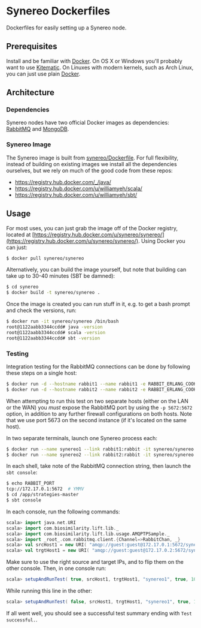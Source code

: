 # Synereo Dockerfiles

Dockerfiles for easily setting up a Synereo node.

## Prerequisites

Install and be familiar with [Docker](https://docs.docker.com/userguide/). On OS X or Windows you'll probably want to use [Kitematic](https://docs.docker.com/kitematic/). On Linuxes with modern kernels, such as Arch Linux, you can just use plain [Docker](https://wiki.archlinux.org/index.php/Docker).

## Architecture

### Dependencies

Synereo nodes have two official Docker images as dependencies: [RabbitMQ](https://registry.hub.docker.com/_/rabbitmq/) and [MongoDB](https://registry.hub.docker.com/_/mongo/).

### Synereo Image

The Synereo image is built from [synereo/Dockerfile](synereo/Dockerfile). For full flexibility, instead of building on existing images we install all the dependencies ourselves, but we rely on much of the good code from these repos:

 - https://registry.hub.docker.com/_/java/
 - https://registry.hub.docker.com/u/williamyeh/scala/
 - https://registry.hub.docker.com/u/williamyeh/sbt/

## Usage

For most uses, you can just grab the image off of the Docker registry, located at [https://registry.hub.docker.com/u/synereo/synereo/](https://registry.hub.docker.com/u/synereo/synereo/). Using Docker you can just:

```bash
$ docker pull synereo/synereo
```

Alternatively, you can build the image yourself, but note that building can take up to 30-40 minutes (SBT be damned):

```bash
$ cd synereo
$ docker build -t synereo/synereo .
```

Once the image is created you can run stuff in it, e.g. to get a bash prompt and check the versions, run:

```bash
$ docker run -it synereo/synereo /bin/bash
root@1122aabb3344ccdd# java -version
root@1122aabb3344ccdd# scala -version
root@1122aabb3344ccdd# sbt -version
```

### Testing

Integration testing for the RabbitMQ connections can be done by following these steps on a single host:

```bash
$ docker run -d --hostname rabbit1 --name rabbit1 -e RABBIT_ERLANG_COOKIE='s3cr3t' -p 5672:5672 -p 15672:15672 rabbitmq
$ docker run -d --hostname rabbit2 --name rabbit2 -e RABBIT_ERLANG_COOKIE='s3cr3t' -p 5673:5672 -p 15673:15672 rabbitmq
```

When attempting to run this test on two separate hosts (either on the LAN or the WAN) you *must* expose the RabbitMQ port by using the `-p 5672:5672` option, in addition to any further firewall configurations on both hosts. Note that we use port 5673 on the second instance (if it's located on the same host).

In two separate terminals, launch one Synereo process each:

```bash
$ docker run --name synereo1 --link rabbit1:rabbit -it synereo/synereo /bin/bash  # terminal 1
$ docker run --name synereo2 --link rabbit2:rabbit -it synereo/synereo /bin/bash  # terminal 2
```

In each shell, take note of the RabbitMQ connection string, then launch the `sbt console`:

```bash
$ echo RABBIT_PORT
tcp://172.17.0.1:5672  # YMMV
$ cd /app/strategies-master
$ sbt console
```

In each console, run the following commands:

```scala
scala> import java.net.URI
scala> import com.biosimilarity.lift.lib._
scala> import com.biosimilarity.lift.lib.usage.AMQPTPSample._
scala> import _root_.com.rabbitmq.client.{Channel=>RabbitChan, _}
scala> val srcHost1 = new URI( "amqp://guest:guest@172.17.0.1:5672/synereo" )
scala> val trgtHost1 = new URI( "amqp://guest:guest@172.17.0.2:5672/synereo" )
```

Make sure to use the right source and target IPs, and to flip them on the other console. Then, in one console run:

```scala
scala> setupAndRunTest( true, srcHost1, trgtHost1, "synereo1", true, 10 )
```

While running this line in the other:

```scala
scala> setupAndRunTest( false, srcHost1, trgtHost1, "synereo1", true, 10 )
```

If all went well, you should see a successful test summary ending with `Test successful.`.

